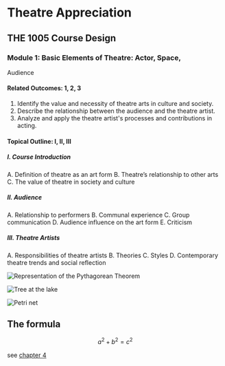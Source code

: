 # Theatre Appreciation

## THE 1005 Course Design

### Module 1: Basic Elements of Theatre: Actor, Space,
Audience

#### Related Outcomes: 1, 2, 3
1. Identify the value and necessity of theatre arts in culture and society.
2. Describe the relationship between the audience and the theatre artist.
3. Analyze and apply the theatre artist's processes and contributions in acting.
#### Topical Outline: I, II, III
##### I. Course Introduction
  A. Definition of theatre as an art form
  B. Theatre’s relationship to other arts
  C. The value of theatre in society and culture
##### II. Audience
  A. Relationship to performers
  B. Communal experience
  C. Group communication
  D. Audience influence on the art form
  E. Criticism
##### III. Theatre Artists
  A. Responsibilities of theatre artists
  B. Theories
  C. Styles
  D. Contemporary theatre trends and social reflection

![Representation of the Pythagorean Theorem](https://upload.wikimedia.org/wikipedia/commons/d/d1/01-Rechtwinkliges_Dreieck-Pythagoras.svg)  

![Tree at the lake](https://upload.wikimedia.org/wikipedia/commons/c/c1/Regnitz-Baum-1012073.jpg)

![Petri net](https://upload.wikimedia.org/wikipedia/commons/0/08/PetriNetzVentil.png)

## The formula

```math
a^2 + b^2 = c^2
```

see [chapter 4](chapter04.md#assignment)
